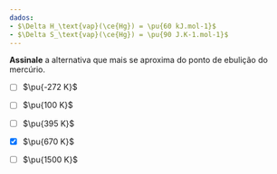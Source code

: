 ```yaml
---
dados:
- $\Delta H_\text{vap}(\ce{Hg}) = \pu{60 kJ.mol-1}$
- $\Delta S_\text{vap}(\ce{Hg}) = \pu{90 J.K-1.mol-1}$
---
```

**Assinale** a alternativa que mais se aproxima do ponto de ebulição do mercúrio.

- [ ] $\pu{-272 K}$
- [ ] $\pu{100 K}$
- [ ] $\pu{395 K}$
- [x] $\pu{670 K}$
- [ ] $\pu{1500 K}$

